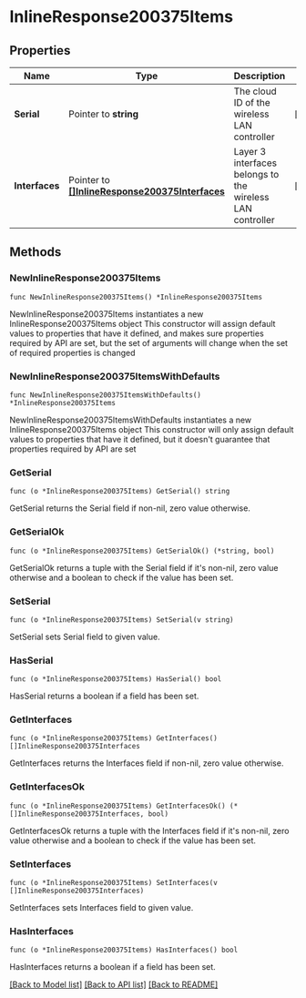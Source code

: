 # InlineResponse200375Items

## Properties

Name | Type | Description | Notes
------------ | ------------- | ------------- | -------------
**Serial** | Pointer to **string** | The cloud ID of the wireless LAN controller | [optional] 
**Interfaces** | Pointer to [**[]InlineResponse200375Interfaces**](InlineResponse200375Interfaces.md) | Layer 3 interfaces belongs to the wireless LAN controller | [optional] 

## Methods

### NewInlineResponse200375Items

`func NewInlineResponse200375Items() *InlineResponse200375Items`

NewInlineResponse200375Items instantiates a new InlineResponse200375Items object
This constructor will assign default values to properties that have it defined,
and makes sure properties required by API are set, but the set of arguments
will change when the set of required properties is changed

### NewInlineResponse200375ItemsWithDefaults

`func NewInlineResponse200375ItemsWithDefaults() *InlineResponse200375Items`

NewInlineResponse200375ItemsWithDefaults instantiates a new InlineResponse200375Items object
This constructor will only assign default values to properties that have it defined,
but it doesn't guarantee that properties required by API are set

### GetSerial

`func (o *InlineResponse200375Items) GetSerial() string`

GetSerial returns the Serial field if non-nil, zero value otherwise.

### GetSerialOk

`func (o *InlineResponse200375Items) GetSerialOk() (*string, bool)`

GetSerialOk returns a tuple with the Serial field if it's non-nil, zero value otherwise
and a boolean to check if the value has been set.

### SetSerial

`func (o *InlineResponse200375Items) SetSerial(v string)`

SetSerial sets Serial field to given value.

### HasSerial

`func (o *InlineResponse200375Items) HasSerial() bool`

HasSerial returns a boolean if a field has been set.

### GetInterfaces

`func (o *InlineResponse200375Items) GetInterfaces() []InlineResponse200375Interfaces`

GetInterfaces returns the Interfaces field if non-nil, zero value otherwise.

### GetInterfacesOk

`func (o *InlineResponse200375Items) GetInterfacesOk() (*[]InlineResponse200375Interfaces, bool)`

GetInterfacesOk returns a tuple with the Interfaces field if it's non-nil, zero value otherwise
and a boolean to check if the value has been set.

### SetInterfaces

`func (o *InlineResponse200375Items) SetInterfaces(v []InlineResponse200375Interfaces)`

SetInterfaces sets Interfaces field to given value.

### HasInterfaces

`func (o *InlineResponse200375Items) HasInterfaces() bool`

HasInterfaces returns a boolean if a field has been set.


[[Back to Model list]](../README.md#documentation-for-models) [[Back to API list]](../README.md#documentation-for-api-endpoints) [[Back to README]](../README.md)


